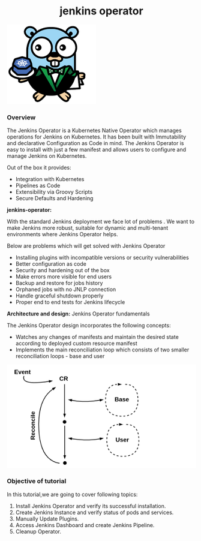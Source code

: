 <h1 align="center">jenkins operator</h1>

![Logo](_images/logo.png)
### Overview
The Jenkins Operator is a Kubernetes Native Operator which manages operations for Jenkins on Kubernetes. It has been built with Immutability and declarative Configuration as Code in mind. The Jenkins Operator is easy to install with just a few manifest and allows users to configure and manage Jenkins on Kubernetes.

Out of the box it provides:

- Integration with Kubernetes
- Pipelines as Code
- Extensibility via Groovy Scripts
- Secure Defaults and Hardening


**jenkins-operator:**

With the standard Jenkins deployment we face lot of problems . We want to make Jenkins more robust, suitable for dynamic and multi-tenant environments where Jenkins Operator helps.

Below are problems which will get solved with Jenkins Operator

- Installing plugins with incompatible versions or security vulnerabilities
- Better configuration as code
- Security and hardening out of the box
- Make errors more visible for end users
- Backup and restore for jobs history
- Orphaned jobs with no JNLP connection
- Handle graceful shutdown properly
- Proper end to end tests for Jenkins lifecycle

**Architecture and design:**
Jenkins Operator fundamentals

The Jenkins Operator design incorporates the following concepts:

- Watches any changes of manifests and maintain the desired state according to deployed custom resource manifest
- Implements the main reconciliation loop which consists of two smaller reconciliation loops - base and user

![](_images/Architecture.PNG)

### Objective of tutorial

In this tutorial,we are going to cover following topics:

1. Install Jenkins Operator and verify its successful installation.
2. Create Jenkins Instance and verify status of pods and services.
3. Manually Update Plugins.
4. Access Jenkins Dashboard and create Jenkins Pipeline.
5. Cleanup Operator.
